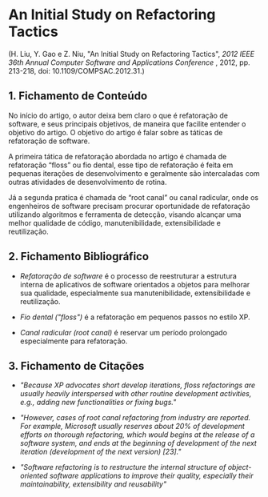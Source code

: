 # An Initial Study on Refactoring Tactics

 (H. Liu, Y. Gao e Z. Niu, "An Initial Study on Refactoring Tactics", _2012 IEEE 36th Annual Computer Software and Applications Conference_ , 2012, pp. 213-218, doi: 10.1109/COMPSAC.2012.31.)


## 1. Fichamento de Conteúdo

No início do artigo, o autor deixa bem claro o que é refatoração de software, e seus principais objetivos, de maneira que facilite entender o objetivo do artigo. O objetivo do artigo é falar sobre as táticas de refatoração de software. 
 
A primeira tática de refatoração abordada no artigo é chamada de refatoração “floss” ou fio dental, esse tipo de refatoração é feita em pequenas iterações de desenvolvimento e geralmente são intercaladas com outras atividades de desenvolvimento de rotina. 

Já a segunda pratica é chamada de “root canal” ou canal radicular, onde os engenheiros de software precisam procurar oportunidade de refatoração utilizando algoritmos e ferramenta de detecção, visando alcançar uma melhor qualidade de código, manutenibilidade, extensibilidade e reutilização. 

## 2. Fichamento Bibliográfico 

* _Refatoração de software_ é o processo de reestruturar a estrutura interna de aplicativos de software orientados a objetos para melhorar sua qualidade, especialmente sua manutenibilidade, extensibilidade e reutilização.

* _Fio dental ("floss")_ é a refatoração em pequenos passos no estilo XP.

* _Canal radicular (root canal)_ é reservar um período prolongado especialmente para refatoração.

## 3. Fichamento de Citações 

* _"Because XP advocates short develop iterations, floss refactorings are usually heavily interspersed with other routine development activities, e.g., adding new functionalities or fixing bugs."_

* _"However, cases of root canal refactoring from industry are reported. For example, Microsoft usually reserves about 20% of development efforts on thorough refactoring, which would begins at the release of a software system, and ends at the beginning of development of the next iteration (development of the next version) [23]."_

* _"Software refactoring is to restructure the internal structure of object-oriented software applications to improve their quality, especially their maintainability, extensibility and reusability"_

